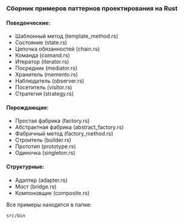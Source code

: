 ### Сборник примеров паттернов проектирования на Rust

#### Поведенческие:
- Шаблонный метод (template_method.rs)
- Состояние (state.rs)
- Цепочка обязанностей (chain.rs)
- Команда (comand.rs)
- Итератор (iterator.rs)
- Посредник (mediator.rs)
- Хранитель (memento.rs)
- Наблюдатель (observer.rs)
- Посетитель (visitor.rs)
- Стратегия (strategy.rs)

#### Порождающие:
- Простая фабрика (factory.rs)
- Абстрактная фабрика (abstract_factory.rs)
- Фабричный метод (factory_method.rs)
- Строитель (builder.rs)
- Прототип (prototype.rs)
- Одиночка (singleton.rs)

#### Структурные:
- Адаптер (adapter.rs)
- Мост (bridge.rs)
- Компоновщик (composite.rs)

Все примеры находятся в папке:
```bash
src/bin
```

